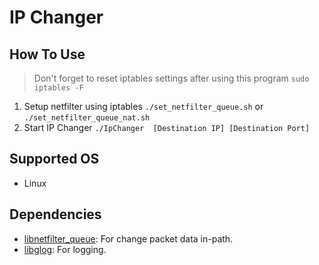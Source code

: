 # IP Changer
## How To Use
> Don't forget to reset iptables settings after using this program `sudo iptables -F`
1. Setup netfilter using iptables `./set_netfilter_queue.sh` or `./set_netfilter_queue_nat.sh`
2. Start IP Changer `./IpChanger  [Destination IP] [Destination Port]`

## Supported OS
- Linux

## Dependencies
- [libnetfilter_queue]: For change packet data in-path.
- [libglog]: For logging.

[libnetfilter_queue]: https://netfilter.org/projects/libnetfilter_queue/
[libglog]: https://github.com/google/glog
